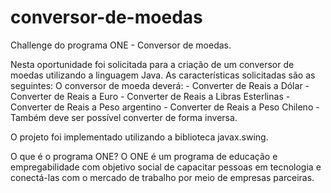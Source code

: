 # conversor-de-moedas

Challenge do programa ONE - Conversor de moedas.

Nesta oportunidade foi solicitada para a criação de um conversor de moedas utilizando a linguagem Java. As características solicitadas são as seguintes:
  O conversor de moeda deverá:
    - Converter de Reais a Dólar
    - Converter de Reais a Euro
    - Converter de Reais a Libras Esterlinas
    - Converter de Reais a Peso argentino
    - Converter de Reais a Peso Chileno
    - Também deve ser possível converter de forma inversa.
    
O projeto foi implementado utilizando a biblioteca javax.swing.

O que é o programa ONE?
O ONE é um programa de educação e empregabilidade com objetivo social de capacitar pessoas em tecnologia e conectá-las com o mercado de trabalho por meio de empresas parceiras.
